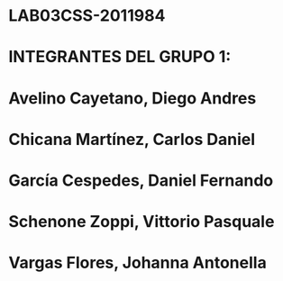 # LAB03CSS-2011984
# INTEGRANTES DEL GRUPO 1:
# Avelino Cayetano, Diego Andres
# Chicana Martínez, Carlos Daniel
# García Cespedes, Daniel Fernando
# Schenone Zoppi, Vittorio Pasquale
# Vargas Flores, Johanna Antonella
